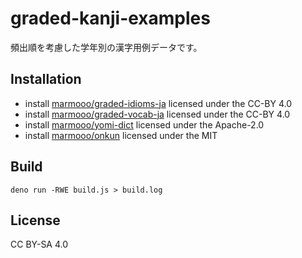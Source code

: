 # graded-kanji-examples

頻出順を考慮した学年別の漢字用例データです。

## Installation

- install
  [marmooo/graded-idioms-ja](https://github.com/marmooo/graded-idioms-ja)
  licensed under the CC-BY 4.0
- install [marmooo/graded-vocab-ja](https://github.com/marmooo/graded-vocab-ja)
  licensed under the CC-BY 4.0
- install [marmooo/yomi-dict](https://github.com/marmooo/graded-idioms-ja)
  licensed under the Apache-2.0
- install [marmooo/onkun](https://github.com/marmooo/graded-vocab-ja) licensed
  under the MIT

## Build

```
deno run -RWE build.js > build.log
```

## License

CC BY-SA 4.0
